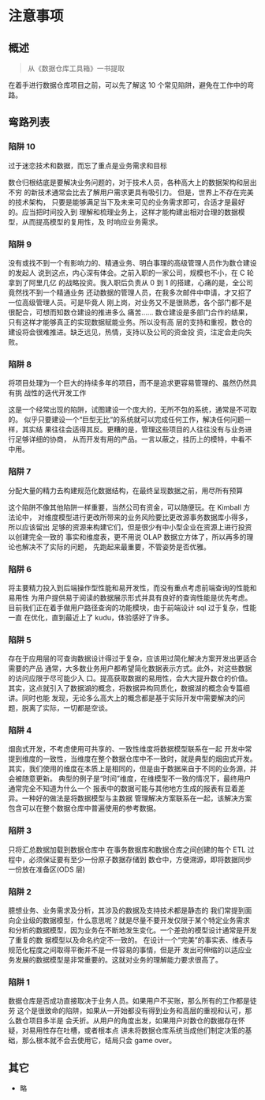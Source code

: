 # 注意事项

## 概述

> 从《数据仓库工具箱》一书提取

在着手进行数据仓库项目之前，可以先了解这 10 个常见陷阱，避免在工作中的弯路。

## 弯路列表

### 陷阱 10

过于迷恋技术和数据，而忘了重点是业务需求和目标

数仓归根结底是要解决业务问题的，对于技术人员，各种高大上的数据架构和层出不穷
的新技术通常会比去了解用户需求更具有吸引力。 但是，世界上不存在完美的技术架构，
只要是能够满足当下及未来可见的业务需求即可，合适才是最好的。应当把时间投入到
理解和梳理业务上，这样才能构建出相对合理的数据模型，从而提高模型的复用性，及
时响应业务需求。

### 陷阱 9

没有或找不到一个有影响力的、精通业务、明白事理的高级管理人员作为数仓建设的发起人
说到这点，内心深有体会。之前入职的一家公司，规模也不小，在 C 轮拿到了阿里几亿
的战略投资。我入职后负责从 0 到 1 的搭建，心痛的是，全公司竟然找不到一个精通业务
还动数据的管理人员，在我多次邮件中申请，才又招了一位高级管理人员。可是毕竟人
刚上岗，对业务又不是很熟悉，各个部门都不是很配合，可想而知数仓建设的推进多么
痛苦......
数仓建设是多部门合作的结果，只有这样才能够真正的实现数据赋能业务。所以没有高
层的支持和重视，数仓的建设将会很难推进。缺乏远见，热情，支持以及公司的资金投
资，注定会走向失败。

### 陷阱 8

将项目处理为一个巨大的持续多年的项目，而不是追求更容易管理的、虽然仍然具有挑
战性的迭代开发工作

这是一个经常出现的陷阱，试图建设一个庞大的，无所不包的系统，通常是不可取的。
似乎只要建设一个“巨型无比“的系统就可以完成任何工作，解决任何问题一样，其实结
果往往会适得其反。更糟的是，管理这些项目的人往往没有与业务进行足够详细的协商，
从而开发有用的产品。一言以蔽之，挂历上的模特，中看不中用。

### 陷阱 7

分配大量的精力去构建规范化数据结构，在最终呈现数据之前，用尽所有预算

这个陷阱不像其他陷阱一样重要，当然公司有资金，可以随便玩。在 Kimball 方法论中，
对维度模型进行更改所带来的业务风险要比更改源事务数据库小得多，所以应该留出
足够的资源来构建它们，但是很少有中小型企业在资源上进行投资以创建完全一致的
事实和维度表，更不用说 OLAP 数据立方体了，所以再多的理论也解决不了实际的问题，
先跑起来最重要，不管姿势是否优雅。

### 陷阱 6

将主要精力投入到后端操作型性能和易开发性，而没有重点考虑前端查询的性能和易用性
为用户提供易于阅读的数据展示形式并具有良好的查询性能是优先考虑。
目前我们正在着手做用户路径查询的功能模块，由于前端设计 sql 过于复杂，性能一直
在优化，直到最近上了 kudu，体验感好了许多。

### 陷阱 5

存在于应用层的可查询数据设计得过于复杂，应该用过简化解决方案开发出更适合需要的产品
通常，大多数业务用户都希望简化数据表示方式。此外，对这些数据的访问应限于尽可能少入
口。提高获取数据的易用性，会大大提升数仓的价值。
其实，这点就引入了数据湖的概念，将数据异构同质化，数据湖的概念会专篇细讲。同时也能
发现，无论多么高大上的概念都是基于实际开发中需要解决的问题，脱离了实际，一切都是空谈。

### 陷阱 4

烟囱式开发，不考虑使用可共享的、一致性维度将数据模型联系在一起
开发中常提到维度的一致性，当维度在整个数据仓库中不一致时，就是典型的烟囱式开发。
其实，我们使用的维度在本质上是相同的，但是由于数据来自于不同的业务源，并会被随意更新。
典型的例子是“时间”维度，在维模型不一致的情况下，最终用户通常完全不知道为什么一个
报表中的数据可能与其他地方生成的报表有显着差异。一种好的做法是将数据模型与主数据
管理解决方案联系在一起，该解决方案包含可以在整个数据仓库中普遍使用的参考数据。

### 陷阱 3

只将汇总数据加载到数据仓库中
在事务数据库和数据仓库之间创建的每个 ETL 过程中，必须保证要有至少一份原子数据存储到
数仓中，方便溯源，即将数据同步一份放在准备区(ODS 层)

### 陷阱 2

臆想业务、业务需求及分析，其涉及的数据及支持技术都是静态的
我们常提到面向企业级的数据模型，什么意思呢？就是尽量不要开发仅限于某个特定业务需求
和分析的数据模型，因为业务在不断地发生变化。一个差劲的模型设计通常是开发了重复的数
据模型以及命名约定不一致的。
在设计一个“完美”的事实表、维表与规范化程度之间取得平衡并不是一件容易的事情，但是开
发出可伸缩的以适应业务发展的数据模型是非常重要的。这就对业务的理解能力要求很高了。

### 陷阱 1

数据仓库是否成功直接取决于业务人员。如果用户不买账，那么所有的工作都是徒劳
这个是很致命的陷阱，如果从一开始都没有得到业务和高层的重视和认可，那么数仓项目多半是
会夭折。从用户的角度出发，如果用户对数仓的数据存在怀疑，对易用性存在吐槽，或者根本点
讲未将数据仓库系统当成他们制定决策的基础，那么根本就不会去使用它，结局只会 game over。

## 其它

- 略
